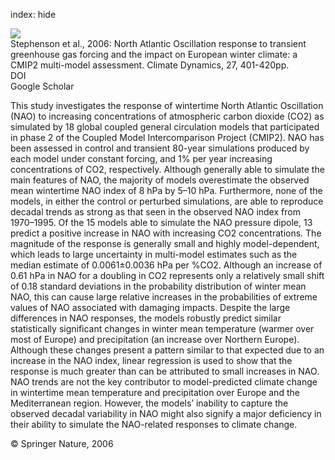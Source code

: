 index: hide

<div class="Citation">
    <div class="Citation-thumb CitationThumb-linked"  data-href="https://doi.org/10.1007/s00382-006-0140-x">
      <img src="https://static.claimspace.cloud/climate-study-static/refs/thumbs/14/Stephenson_et_al_2006-thumb.png" />
    </div>

  <div class="Citation-body">
    <div class="Citation-text">Stephenson et al., 2006: North Atlantic Oscillation response to transient greenhouse gas forcing and the impact on European winter climate: a CMIP2 multi-model assessment. <span class="Article-journal">Climate Dynamics, </span><span class="Article-volume">27, </span>401-420pp.</div>
    <div class="Citation-links">
      <div class="CitationLink" data-href="https://doi.org/10.1007/s00382-006-0140-x">
        <div class="CitationLink-icon CitationLink-Doi"></div>
        <div class="CitationLink-text">DOI</div>
      </div>
      <div class="CitationLink" data-href="https://scholar.google.com/scholar?q=10.1007/s00382-006-0140-x">
        <div class="CitationLink-icon CitationLink-Scholar"></div>
        <div class="CitationLink-text">Google Scholar</div>
      </div>
    </div>
  </div>
</div>

This study investigates the response of wintertime North Atlantic Oscillation (NAO) to increasing concentrations of atmospheric carbon dioxide (CO2) as simulated by 18 global coupled general circulation models that participated in phase 2 of the Coupled Model Intercomparison Project (CMIP2). NAO has been assessed in control and transient 80-year simulations produced by each model under constant forcing, and 1% per year increasing concentrations of CO2, respectively. Although generally able to simulate the main features of NAO, the majority of models overestimate the observed mean wintertime NAO index of 8 hPa by 5–10 hPa. Furthermore, none of the models, in either the control or perturbed simulations, are able to reproduce decadal trends as strong as that seen in the observed NAO index from 1970–1995. Of the 15 models able to simulate the NAO pressure dipole, 13 predict a positive increase in NAO with increasing CO2 concentrations. The magnitude of the response is generally small and highly model-dependent, which leads to large uncertainty in multi-model estimates such as the median estimate of 0.0061±0.0036 hPa per %CO2. Although an increase of 0.61 hPa in NAO for a doubling in CO2 represents only a relatively small shift of 0.18 standard deviations in the probability distribution of winter mean NAO, this can cause large relative increases in the probabilities of extreme values of NAO associated with damaging impacts. Despite the large differences in NAO responses, the models robustly predict similar statistically significant changes in winter mean temperature (warmer over most of Europe) and precipitation (an increase over Northern Europe). Although these changes present a pattern similar to that expected due to an increase in the NAO index, linear regression is used to show that the response is much greater than can be attributed to small increases in NAO. NAO trends are not the key contributor to model-predicted climate change in wintertime mean temperature and precipitation over Europe and the Mediterranean region. However, the models’ inability to capture the observed decadal variability in NAO might also signify a major deficiency in their ability to simulate the NAO-related responses to climate change.

<div class="Citation-copy">
&copy; Springer Nature, 2006
</div>
